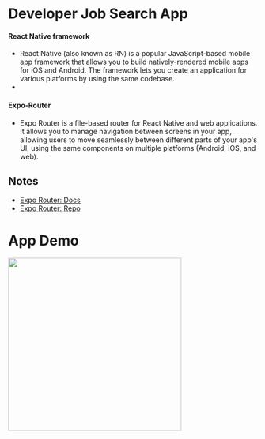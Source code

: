 # Developer Job Search App
#### React Native framework
- React Native (also known as RN) is a popular JavaScript-based mobile app framework that allows you to build natively-rendered mobile apps for iOS and Android. The framework lets you create an application for various platforms by using the same codebase.
- 
#### Expo-Router
- Expo Router is a file-based router for React Native and web applications. It allows you to manage navigation between screens in your app, allowing users to move seamlessly between different parts of your app's UI, using the same components on multiple platforms (Android, iOS, and web).

## Notes

- [Expo Router: Docs](https://expo.github.io/router)
- [Expo Router: Repo](https://github.com/expo/router)

# App Demo
<img src="https://github.com/guddushah/Developer-Job-Search-App-ReactNative/assets/40028193/6fd4b6b7-8191-4096-9ff5-bc4d04173c1e" width="350">
